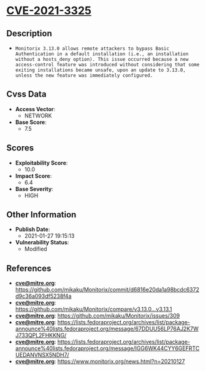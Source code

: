 
# [CVE-2021-3325](https://cve.mitre.org/cgi-bin/cvename.cgi?name=CVE-2021-3325)

## Description

- `Monitorix 3.13.0 allows remote attackers to bypass Basic Authentication in a default installation (i.e., an installation without a hosts_deny option). This issue occurred because a new access-control feature was introduced without considering that some exiting installations became unsafe, upon an update to 3.13.0, unless the new feature was immediately configured.`

## Cvss Data

- **Access Vector**:
  - NETWORK
- **Base Score**:
  - 7.5

## Scores

- **Exploitability Score**:
  - 10.0
- **Impact Score**:
  - 6.4
- **Base Severity**:
  - HIGH

## Other Information

- **Publish Date**:
  - 2021-01-27 19:15:13
- **Vulnerability Status**:
  - Modified

## References

- **cve@mitre.org**: https://github.com/mikaku/Monitorix/commit/d6816e20da1a98bcdc6372d9c36a093df5238f4a
- **cve@mitre.org**: https://github.com/mikaku/Monitorix/compare/v3.13.0...v3.13.1
- **cve@mitre.org**: https://github.com/mikaku/Monitorix/issues/309
- **cve@mitre.org**: https://lists.fedoraproject.org/archives/list/package-announce%40lists.fedoraproject.org/message/67DDUU56LP76AJ2K7WJ733QPL2FHKKNG/
- **cve@mitre.org**: https://lists.fedoraproject.org/archives/list/package-announce%40lists.fedoraproject.org/message/IGG6WK44CYY6GEFRTCUEDANVNSX5NDH7/
- **cve@mitre.org**: https://www.monitorix.org/news.html?n=20210127
